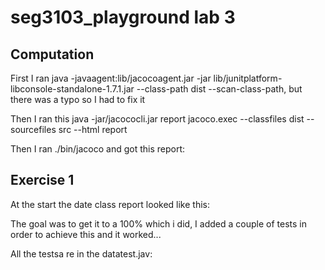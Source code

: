 # seg3103_playground lab 3


## Computation

First I ran java -javaagent:lib/jacocoagent.jar -jar lib/junitplatform-libconsole-standalone-1.7.1.jar --class-path
dist --scan-class-path, but there was a typo so I had to fix it

Then I ran this java -jar/jacococli.jar report jacoco.exec --classfiles
dist --sourcefiles src --html report 

Then I ran ./bin/jacoco and got this report:



## Exercise 1

At the start the date class report looked like this:



The goal was to get it to a 100% which i did, I added a couple of tests in order to achieve this and it worked...

All the testsa re in the datatest.jav:




